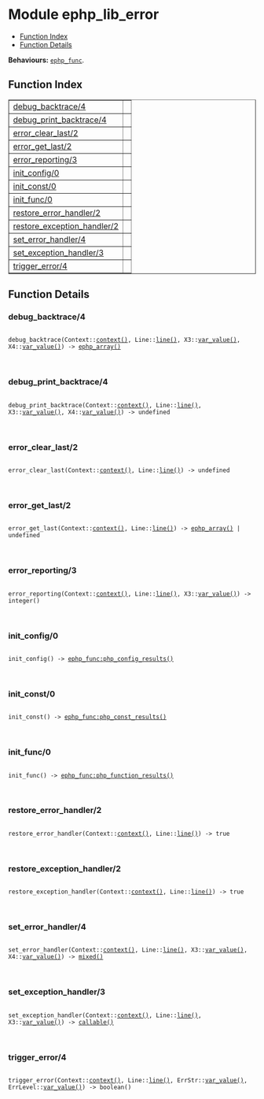 

# Module ephp_lib_error #
* [Function Index](#index)
* [Function Details](#functions)

__Behaviours:__ [`ephp_func`](ephp_func.md).

<a name="index"></a>

## Function Index ##


<table width="100%" border="1" cellspacing="0" cellpadding="2" summary="function index"><tr><td valign="top"><a href="#debug_backtrace-4">debug_backtrace/4</a></td><td></td></tr><tr><td valign="top"><a href="#debug_print_backtrace-4">debug_print_backtrace/4</a></td><td></td></tr><tr><td valign="top"><a href="#error_clear_last-2">error_clear_last/2</a></td><td></td></tr><tr><td valign="top"><a href="#error_get_last-2">error_get_last/2</a></td><td></td></tr><tr><td valign="top"><a href="#error_reporting-3">error_reporting/3</a></td><td></td></tr><tr><td valign="top"><a href="#init_config-0">init_config/0</a></td><td></td></tr><tr><td valign="top"><a href="#init_const-0">init_const/0</a></td><td></td></tr><tr><td valign="top"><a href="#init_func-0">init_func/0</a></td><td></td></tr><tr><td valign="top"><a href="#restore_error_handler-2">restore_error_handler/2</a></td><td></td></tr><tr><td valign="top"><a href="#restore_exception_handler-2">restore_exception_handler/2</a></td><td></td></tr><tr><td valign="top"><a href="#set_error_handler-4">set_error_handler/4</a></td><td></td></tr><tr><td valign="top"><a href="#set_exception_handler-3">set_exception_handler/3</a></td><td></td></tr><tr><td valign="top"><a href="#trigger_error-4">trigger_error/4</a></td><td></td></tr></table>


<a name="functions"></a>

## Function Details ##

<a name="debug_backtrace-4"></a>

### debug_backtrace/4 ###

<pre><code>
debug_backtrace(Context::<a href="#type-context">context()</a>, Line::<a href="#type-line">line()</a>, X3::<a href="#type-var_value">var_value()</a>, X4::<a href="#type-var_value">var_value()</a>) -&gt; <a href="#type-ephp_array">ephp_array()</a>
</code></pre>
<br />

<a name="debug_print_backtrace-4"></a>

### debug_print_backtrace/4 ###

<pre><code>
debug_print_backtrace(Context::<a href="#type-context">context()</a>, Line::<a href="#type-line">line()</a>, X3::<a href="#type-var_value">var_value()</a>, X4::<a href="#type-var_value">var_value()</a>) -&gt; undefined
</code></pre>
<br />

<a name="error_clear_last-2"></a>

### error_clear_last/2 ###

<pre><code>
error_clear_last(Context::<a href="#type-context">context()</a>, Line::<a href="#type-line">line()</a>) -&gt; undefined
</code></pre>
<br />

<a name="error_get_last-2"></a>

### error_get_last/2 ###

<pre><code>
error_get_last(Context::<a href="#type-context">context()</a>, Line::<a href="#type-line">line()</a>) -&gt; <a href="#type-ephp_array">ephp_array()</a> | undefined
</code></pre>
<br />

<a name="error_reporting-3"></a>

### error_reporting/3 ###

<pre><code>
error_reporting(Context::<a href="#type-context">context()</a>, Line::<a href="#type-line">line()</a>, X3::<a href="#type-var_value">var_value()</a>) -&gt; integer()
</code></pre>
<br />

<a name="init_config-0"></a>

### init_config/0 ###

<pre><code>
init_config() -&gt; <a href="ephp_func.md#type-php_config_results">ephp_func:php_config_results()</a>
</code></pre>
<br />

<a name="init_const-0"></a>

### init_const/0 ###

<pre><code>
init_const() -&gt; <a href="ephp_func.md#type-php_const_results">ephp_func:php_const_results()</a>
</code></pre>
<br />

<a name="init_func-0"></a>

### init_func/0 ###

<pre><code>
init_func() -&gt; <a href="ephp_func.md#type-php_function_results">ephp_func:php_function_results()</a>
</code></pre>
<br />

<a name="restore_error_handler-2"></a>

### restore_error_handler/2 ###

<pre><code>
restore_error_handler(Context::<a href="#type-context">context()</a>, Line::<a href="#type-line">line()</a>) -&gt; true
</code></pre>
<br />

<a name="restore_exception_handler-2"></a>

### restore_exception_handler/2 ###

<pre><code>
restore_exception_handler(Context::<a href="#type-context">context()</a>, Line::<a href="#type-line">line()</a>) -&gt; true
</code></pre>
<br />

<a name="set_error_handler-4"></a>

### set_error_handler/4 ###

<pre><code>
set_error_handler(Context::<a href="#type-context">context()</a>, Line::<a href="#type-line">line()</a>, X3::<a href="#type-var_value">var_value()</a>, X4::<a href="#type-var_value">var_value()</a>) -&gt; <a href="#type-mixed">mixed()</a>
</code></pre>
<br />

<a name="set_exception_handler-3"></a>

### set_exception_handler/3 ###

<pre><code>
set_exception_handler(Context::<a href="#type-context">context()</a>, Line::<a href="#type-line">line()</a>, X3::<a href="#type-var_value">var_value()</a>) -&gt; <a href="#type-callable">callable()</a>
</code></pre>
<br />

<a name="trigger_error-4"></a>

### trigger_error/4 ###

<pre><code>
trigger_error(Context::<a href="#type-context">context()</a>, Line::<a href="#type-line">line()</a>, ErrStr::<a href="#type-var_value">var_value()</a>, ErrLevel::<a href="#type-var_value">var_value()</a>) -&gt; boolean()
</code></pre>
<br />

